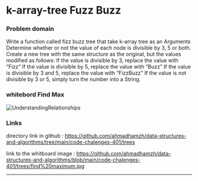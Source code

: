 # k-array-tree Fuzz Buzz

### Problem domain

Write a function called fizz buzz tree that take k-array tree as an Arguments Determine whether or not the value of each node is divisible by 3, 5 or both. Create a new tree with the same structure as the original, but the values modified as follows:
If the value is divisible by 3, replace the value with “Fizz”
If the value is divisible by 5, replace the value with “Buzz”
If the value is divisible by 3 and 5, replace the value with “FizzBuzz”
If the value is not divisible by 3 or 5, simply turn the number into a String.



### whitebord Find Max

![UnderstandingRelationships](/home/ahmad/301/data-structures-and-algorithms/code-chalenges-401/trees/k-ary-tree/Fuzz-Buzz-tree.jpg)

### Links 

directory link in github : https://github.com/ahmadhamzh/data-structures-and-algorithms/tree/main/code-chalenges-401/trees 

link to the whitboard image :  https://github.com/ahmadhamzh/data-structures-and-algorithms/blob/main/code-chalenges-401/trees/find%20maximum.jpg

----

